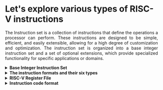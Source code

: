 # Let's explore various types of RISC-V instructions

<p align="justify">The Instruction set is a collection of instructions that define the operations a processor can perform. 
These instructions are designed to be simple, efficient, and easily extensible, allowing for a high degree of customization and optimization.
The instruction set is organized into a base integer instruction set and a set of optional extensions, which provide specialized functionality for specific applications or domains.</p>

<details>
<summary><b>Base Integer Instruction Set</b></summary>
<br>
<p align="justify">The base integer instruction set, also known as the "RV32I" or "RV64I" instruction set, depending on the address space size, provides the core functionality required for general-purpose computing. It includes instructions for <ol><li>arithmetic</li><li>logical</li><li>control operations</li><li>memory access and manipulation</li></ol>. The base integer instruction set is designed to be minimal and efficient, adhering to the principles of reduced instruction set computing (RISC).</p>
</details>
<details>
  <summary><b>The instruction formats and their six types</b></summary>
  <br>
<p align="justify">RISC-V instructions are encoded using a fixed-length 32-bit format, which simplifies decoding and execution. The instruction formats are categorized into six types: R, I, S, B, U, and J. Each format serves a specific purpose and has a unique encoding structure:</p>
<ul><li><b>R-type instructions:</b></li> Used for register-to-register operations, such as arithmetic and logical operations. They include three register operands: two source registers and one destination register. Eg:- add (Add 2 registers and store results in another)
<li><b>I-type instructions:</b></li> Used for immediate operations, such as arithmetic and logical operations with an immediate value. They include two register operands and a 12-bit immediate value. Eg:- li (Load immediate value)
<li><b>S-type instructions:</b></li> Used for store operations, which store data from a register to memory. They include two register operands and a 12-bit immediate value for the memory address offset. Eg:- sw (store the value in register)
<li><b>B-type instructions:</b></li> Used for conditional branch operations, which transfer control to a different instruction based on a condition. They include two register operands and a 12-bit immediate value for the branch target address. Eg:- beq (compare and label)
<li><b>U-type instructions:</b></li> Used for operations with a 20-bit immediate value, such as loading a 20-bit constant into a register or setting the upper 20 bits of a register. Eg:- lui (load upper immediate value)
<li><b>J-type instructions:</b></li> Used for unconditional jump operations, which transfer control to a different instruction unconditionally. They include one register operand and a 20-bit immediate value for the jump target address. Eg:- J (jump)</ul>
<br>
 
 [For more information read The RISC-V Instruction Set Manual](https://drive.google.com/file/d/1p2O-sJGlOw3o57nqzbgWeEMJ22KzKdrN/view?usp=sharing)
</details>

 <details>
<summary><b>RISC-V Register File</b></summary>
   <br>
<p align="justify">The RISC-V register file is a key component of the RISC-V architecture, providing a set of storage locations for holding data during the execution of instructions. The register file is organized into a set of integer registers and floating-point registers, depending on the extensions implemented in the processor. Registers play a crucial role in the RISC-V architecture, as they enable fast access to data and help improve the performance and efficiency of the processor.</p>

<details>
	<summary><b> Integer Registers </b></summary>
  <br>
<p align="justify">The integer registers in the RISC-V architecture are used for storing and manipulating integer values during the execution of instructions. You can perform operations such as addition, subtraction, multiplication, division, bit manipulation, and comparisons using these registers. There are 32 integer registers in the RV32I base integer instruction set, and 32 or 64 integer registers in the RV64I base integer instruction set, depending on the address space size. Each register is 32 bits wide in the RV32I ISA and 64 bits wide in the RV64I ISA.</p>

<p>The integer registers are named using a convention that indicates their intended usage, although they can be used for any purpose, as they are general-purpose registers. The naming convention is as follows:</p>

- x0: This register is hardwired to the value 0 and cannot be modified.
- x1-x31: These registers are general-purpose registers, with some having specific names to indicate their intended usage, such as:
  - ra (x1): Return address register, used for storing the return address in function calls.
  - sp (x2): Stack pointer register, used for managing the stack.
  - gp (x3): Global pointer register, used for accessing global data.
  - tp (x4): Thread pointer register, used for thread-local storage.
  - t0-t6 (x5-x11): Temporary registers, used for holding intermediate values during calculations.
  - a0-a7 (x10-x17): Argument registers, used for passing function arguments.
  - s0-s11 (x8, x9, x18-x27): Saved registers, used for preserving values across function calls.
  - t3-t6 (x28-x31): Additional temporary registers.
<p>By providing a set of integer registers with a well-defined naming convention, the RISC-V architecture enables efficient execution of integer operations and simplifies the development of compilers and other software tools that generate code for the processor.</p>

</details>

 </details>

<details>
<summary><b>Instruction code format </b></summary>
	<br>
	![Alt](https://github.com/zakirhussaingit/vlsiriscv/blob/main/images/instruction%20code%20formats.png)
</details>

